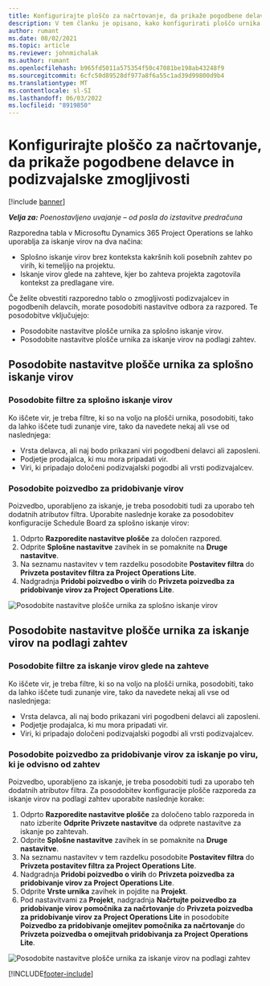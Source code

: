 ```yaml
---
title: Konfigurirajte ploščo za načrtovanje, da prikaže pogodbene delavce in podizvajalske zmogljivosti
description: V tem članku je opisano, kako konfigurirati ploščo urnika v Microsoftu Dynamics 365 Project Operations za prikaz zmogljivosti virov podizvajalcev pri kadrovskih zahtevah po virih projekta.
author: rumant
ms.date: 08/02/2021
ms.topic: article
ms.reviewer: johnmichalak
ms.author: rumant
ms.openlocfilehash: b965fd5011a575354f50c47081be198ab43248f9
ms.sourcegitcommit: 6cfc50d89528df977a8f6a55c1ad39d99800d9b4
ms.translationtype: MT
ms.contentlocale: sl-SI
ms.lasthandoff: 06/03/2022
ms.locfileid: "8919850"
---
```

# <a name="configure-schedule-board-to-show-contract-workers-and-subcontracted-capacity"></a>Konfigurirajte ploščo za načrtovanje, da prikaže pogodbene delavce in podizvajalske zmogljivosti 

[!include [banner](../../includes/dataverse-preview.md)]

_**Velja za:** Poenostavljeno uvajanje – od posla do izstavitve predračuna_

Razporedna tabla v Microsoftu Dynamics 365 Project Operations se lahko uporablja za iskanje virov na dva načina:

- Splošno iskanje virov brez konteksta kakršnih koli posebnih zahtev po virih, ki temeljijo na projektu.
- Iskanje virov glede na zahteve, kjer bo zahteva projekta zagotovila kontekst za predlagane vire.

Če želite obvestiti razporedno tablo o zmogljivosti podizvajalcev in pogodbenih delavcih, morate posodobiti nastavitve odbora za razpored. Te posodobitve vključujejo: 
- Posodobite nastavitve plošče urnika za splošno iskanje virov.
- Posodobite nastavitve plošče urnika za iskanje virov na podlagi zahtev.

## <a name="update-schedule-board-settings-for-general-resource-search"></a>Posodobite nastavitve plošče urnika za splošno iskanje virov
### <a name="update-filters-for-general-resource-search"></a>Posodobite filtre za splošno iskanje virov
Ko iščete vir, je treba filtre, ki so na voljo na plošči urnika, posodobiti, tako da lahko iščete tudi zunanje vire, tako da navedete nekaj ali vse od naslednjega:
  - Vrsta delavca, ali naj bodo prikazani viri pogodbeni delavci ali zaposleni.
  - Podjetje prodajalca, ki mu mora pripadati vir.
  - Viri, ki pripadajo določeni podizvajalski pogodbi ali vrsti podizvajalcev.
    
### <a name="update-retrieve-resource-query"></a>Posodobite poizvedbo za pridobivanje virov
Poizvedbo, uporabljeno za iskanje, je treba posodobiti tudi za uporabo teh dodatnih atributov filtra. Uporabite naslednje korake za posodobitev konfiguracije Schedule Board za splošno iskanje virov:  
1. Odprto **Razporedite nastavitve plošče** za določen razpored.
2. Odprite **Splošne nastavitve** zavihek in se pomaknite na **Druge nastavitve**.
3. Na seznamu nastavitev v tem razdelku posodobite **Postavitev filtra** do **Privzeta postavitev filtra za Project Operations Lite**.
4. Nadgradnja **Pridobi poizvedbo o virih** do **Privzeta poizvedba za pridobivanje virov za Project Operations Lite**.

![Posodobite nastavitve plošče urnika za splošno iskanje virov](../media/BoardSettings.png)  

## <a name="update-schedule-board-settings-for-requirementbased-resource-search"></a>Posodobite nastavitve plošče urnika za iskanje virov na podlagi zahtev
### <a name="update-filters-for-requirement-specific-resource-search"></a>Posodobite filtre za iskanje virov glede na zahteve 
Ko iščete vir, je treba filtre, ki so na voljo na plošči urnika, posodobiti, tako da lahko iščete tudi zunanje vire, tako da navedete nekaj ali vse od naslednjega:
 - Vrsta delavca, ali naj bodo prikazani viri pogodbeni delavci ali zaposleni.
 - Podjetje prodajalca, ki mu mora pripadati vir.
 - Viri, ki pripadajo določeni podizvajalski pogodbi ali vrsti podizvajalcev.

### <a name="update-retrieve-resource-query-for-requirement-specific-resource-search"></a>Posodobite poizvedbo za pridobivanje virov za iskanje po viru, ki je odvisno od zahtev 
Poizvedbo, uporabljeno za iskanje, je treba posodobiti tudi za uporabo teh dodatnih atributov filtra. Za posodobitev konfiguracije plošče razporeda za iskanje virov na podlagi zahtev uporabite naslednje korake:

1. Odprto **Razporedite nastavitve plošče** za določeno tablo razporeda in nato izberite **Odprite Privzete nastavitve** da odprete nastavitve za iskanje po zahtevah.
2. Odprite **Splošne nastavitve** zavihek in se pomaknite na **Druge nastavitve**.
3. Na seznamu nastavitev v tem razdelku posodobite **Postavitev filtra** do **Privzeta postavitev filtra za Project Operations Lite**.
4. Nadgradnja **Pridobi poizvedbo o virih** do **Privzeta poizvedba za pridobivanje virov za Project Operations Lite**.
5. Odprite **Vrste urnika** zavihek in pojdite na **Projekt**.
6. Pod nastavitvami za **Projekt**, nadgradnja **Načrtujte poizvedbo za pridobivanje virov pomočnika za načrtovanje** do **Privzeta poizvedba za pridobivanje virov za Project Operations Lite** in posodobite **Poizvedbo za pridobivanje omejitev pomočnika za načrtovanje** do **Privzeta poizvedba o omejitvah pridobivanja za Project Operations Lite**.

![Posodobite nastavitve plošče urnika za iskanje virov na podlagi zahtev](../media/SASettings.png)  

[!INCLUDE[footer-include](../../includes/footer-banner.md)]
